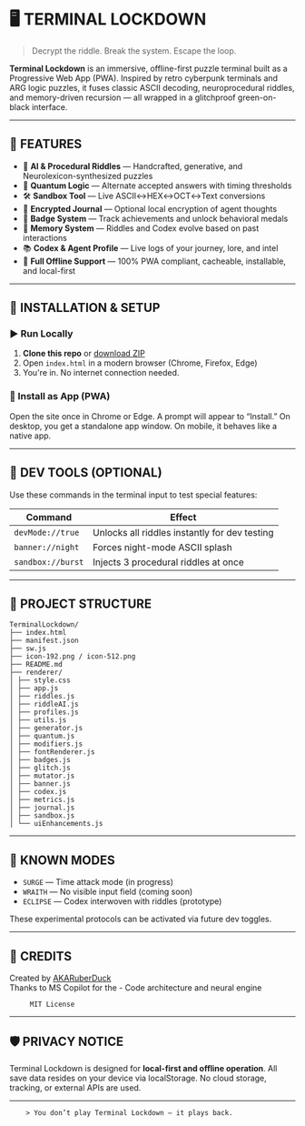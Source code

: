 # 🖥️ TERMINAL LOCKDOWN

> Decrypt the riddle. Break the system. Escape the loop.

**Terminal Lockdown** is an immersive, offline-first puzzle terminal built as a Progressive Web App (PWA). Inspired by retro cyberpunk terminals and ARG logic puzzles, it fuses classic ASCII decoding, neuroprocedural riddles, and memory-driven recursion — all wrapped in a glitchproof green-on-black interface.

---

## 🔐 FEATURES

- 🧠 **AI & Procedural Riddles** — Handcrafted, generative, and Neurolexicon-synthesized puzzles
- 🧬 **Quantum Logic** — Alternate accepted answers with timing thresholds
- 🛠️ **Sandbox Tool** — Live ASCII↔HEX↔OCT↔Text conversions
- 🧾 **Encrypted Journal** — Optional local encryption of agent thoughts
- 🏅 **Badge System** — Track achievements and unlock behavioral medals
- 🧠 **Memory System** — Riddles and Codex evolve based on past interactions
- 📚 **Codex & Agent Profile** — Live logs of your journey, lore, and intel
- 💾 **Full Offline Support** — 100% PWA compliant, cacheable, installable, and local-first

---

## 🧰 INSTALLATION & SETUP

### ▶ Run Locally

1. **Clone this repo** or [download ZIP](https://github.com/AKARuberDuck/TerminalLockdown)
2. Open `index.html` in a modern browser (Chrome, Firefox, Edge)
3. You're in. No internet connection needed.

### 📲 Install as App (PWA)

Open the site once in Chrome or Edge. A prompt will appear to “Install.” On desktop, you get a standalone app window. On mobile, it behaves like a native app.

---

## 🧪 DEV TOOLS (OPTIONAL)

Use these commands in the terminal input to test special features:

 | Command              | Effect                                         |
 |----------------------|------------------------------------------------|
 | `devMode://true`     | Unlocks all riddles instantly for dev testing  |
 | `banner://night`     | Forces night-mode ASCII splash                 |
 | `sandbox://burst`    | Injects 3 procedural riddles at once           |

---

## 📂 PROJECT STRUCTURE

    TerminalLockdown/ 
    ├── index.html 
    ├── manifest.json 
    ├── sw.js 
    ├── icon-192.png / icon-512.png 
    ├── README.md 
    ├── renderer/ 
    │ ├── style.css 
    │ ├── app.js 
    │ ├── riddles.js 
    │ ├── riddleAI.js 
    │ ├── profiles.js 
    │ ├── utils.js 
    │ ├── generator.js 
    │ ├── quantum.js 
    │ ├── modifiers.js 
    │ ├── fontRenderer.js 
    │ ├── badges.js 
    │ ├── glitch.js 
    │ ├── mutator.js 
    │ ├── banner.js 
    │ ├── codex.js 
    │ ├── metrics.js 
    │ ├── journal.js 
    │ ├── sandbox.js 
    │ └── uiEnhancements.js

---

## 🧠 KNOWN MODES

- `SURGE` — Time attack mode (in progress)
- `WRAITH` — No visible input field (coming soon)
- `ECLIPSE` — Codex interwoven with riddles (prototype)

These experimental protocols can be activated via future dev toggles.

---

## 👤 CREDITS

Created by [AKARuberDuck](https://github.com/AKARuberDuck)  
Thanks to MS Copilot for the - Code architecture and neural engine

         MIT License

---

## 🛡️ PRIVACY NOTICE

Terminal Lockdown is designed for **local-first and offline operation**. All save data resides on your device via localStorage. No cloud storage, tracking, or external APIs are used.

---

        > You don’t play Terminal Lockdown — it plays back.
